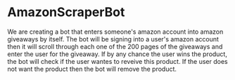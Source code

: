 # AmazonScraperBot
We are creating a bot that enters someone's amazon account into amazon giveaways by itself. The bot will be signing into a user's amazon account then it will scroll through each one of the 200 pages of the giveaways and enter the user for the giveaway. If by any chance the user wins the product, the bot will check if the user wantes to reveive this product. If the user does not want the product then the bot will remove the product. 